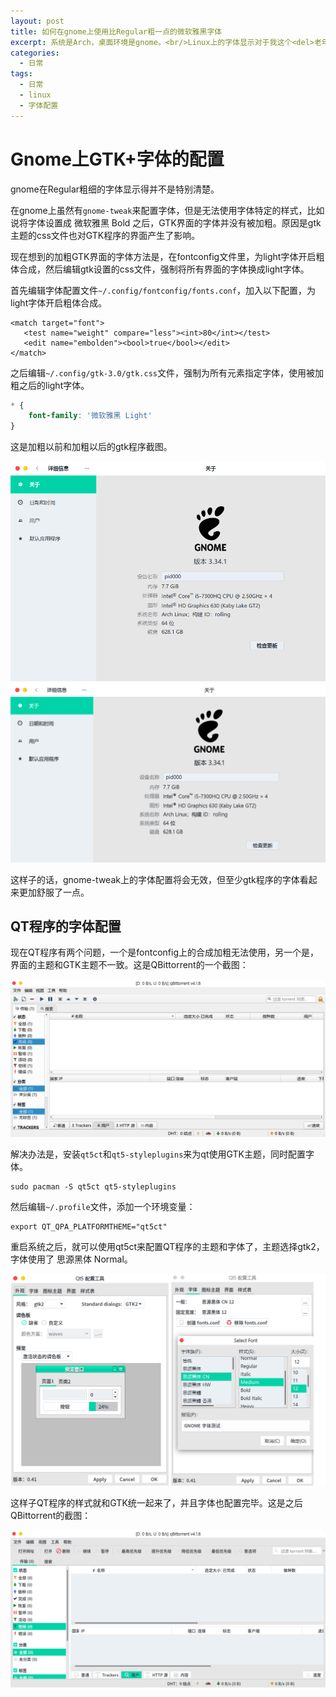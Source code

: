 ```yaml
---
layout: post
title: 如何在gnome上使用比Regular粗一点的微软雅黑字体
excerpt: 系统是Arch，桌面环境是gnome。<br/>Linux上的字体显示对于我这个<del>老年</del>人来说貌似太细了一点（而且发虚），如果不花点力气是很难看清楚的。这里讲述如何通过<code>fontconfig</code>的<b>粗体合成</b>功能，来使用稍微比Regular粗一点的字体。
categories:
  - 日常
tags:
  - 日常
  - linux
  - 字体配置
---
```


# Gnome上GTK+字体的配置

gnome在Regular粗细的字体显示得并不是特别清楚。

在gnome上虽然有`gnome-tweak`来配置字体，但是无法使用字体特定的样式，比如说将字体设置成 微软雅黑 Bold 之后，GTK界面的字体并没有被加粗。原因是gtk主题的css文件也对GTK程序的界面产生了影响。

现在想到的加粗GTK界面的字体方法是，在fontconfig文件里，为light字体开启粗体合成，然后编辑gtk设置的css文件，强制将所有界面的字体换成light字体。

首先编辑字体配置文件`~/.config/fontconfig/fonts.conf`，加入以下配置，为light字体开启粗体合成。

```
<match target="font">
   <test name="weight" compare="less"><int>80</int></test>
   <edit name="embolden"><bool>true</bool></edit>
</match>
```

之后编辑`~/.config/gtk-3.0/gtk.css`文件，强制为所有元素指定字体，使用被加粗之后的light字体。

```css
* {
	font-family: '微软雅黑 Light'
}
```

这是加粗以前和加粗以后的gtk程序截图。

![img0](/img/2019-10-27-gtk-regular.png)
![img1](/img/2019-10-27-gtk-bolden.png)

这样子的话，gnome-tweak上的字体配置将会无效，但至少gtk程序的字体看起来更加舒服了一点。

## QT程序的字体配置

现在QT程序有两个问题，一个是fontconfig上的合成加粗无法使用，另一个是，界面的主题和GTK主题不一致。这是QBittorrent的一个截图：

![img2](/img/2019-10-27-qt-before.png)

解决办法是，安装`qt5ct`和`qt5-styleplugins`来为qt使用GTK主题，同时配置字体。

```
sudo pacman -S qt5ct qt5-styleplugins
```

然后编辑`~/.profile`文件，添加一个环境变量：

```
export QT_QPA_PLATFORMTHEME="qt5ct"
```

重启系统之后，就可以使用qt5ct来配置QT程序的主题和字体了，主题选择gtk2，字体使用了 思源黑体 Normal。

![img3](/img/2019-10-27-qt5ct-theme-config.png)

这样子QT程序的样式就和GTK统一起来了，并且字体也配置完毕。这是之后QBittorrent的截图：

![img4](/img/2019-10-27-after.png)